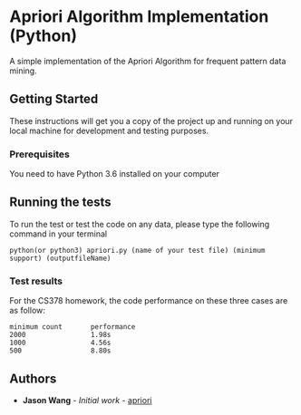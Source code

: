 # Apriori Algorithm Implementation (Python)

A simple implementation of the Apriori Algorithm for frequent pattern data mining.

## Getting Started

These instructions will get you a copy of the project up and running on your local machine for development and testing purposes. 

### Prerequisites

You need to have Python 3.6 installed on your computer

## Running the tests
To run the test or test the code on any data, please type the following command in your terminal

```
python(or python3) apriori.py (name of your test file) (minimum support) (outputfileName)
```
### Test results

For the CS378 homework, the code performance on these three cases are as follow:

```
minimum count       performance
2000				1.98s
1000				4.56s
500					8.80s
```

## Authors

* **Jason Wang** - *Initial work* - [apriori](https://github.com/Kuluso97/apriori)


